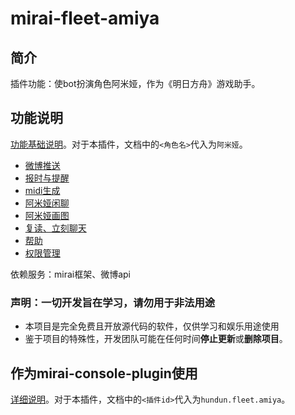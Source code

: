 # mirai-fleet-amiya 

## 简介

插件功能：使bot扮演角色阿米娅，作为《明日方舟》游戏助手。

## 功能说明

[功能基础说明](https://github.com/hundun000/mirai-fleet-framework/blob/main/docs/%E5%8A%9F%E8%83%BD%E5%9F%BA%E7%A1%80%E8%AF%B4%E6%98%8E.md)。对于本插件，文档中的`<角色名>`代入为`阿米娅`。

- [微博推送](https://github.com/hundun000/mirai-fleet-framework/blob/0.6.0c/docs/starter-functions/WeiboFunction.md)
- [报时与提醒](https://github.com/hundun000/mirai-fleet-framework/blob/0.6.0c/docs/starter-functions/ReminderFunction.md)
- [midi生成](./docs/functions/MusicMidiFunction.md)
- [阿米娅闲聊](./docs/functions/AmiyaChatFunction.md)
- [阿米娅画图](./docs/functions/AmiyaImageFunction.md)
- [复读、立刻聊天](https://github.com/hundun000/mirai-fleet-framework/blob/0.6.0c/docs/starter-functions/other.md)
- [帮助](https://github.com/hundun000/mirai-fleet-framework/blob/0.6.0c/docs/starter-functions/CharacterHelpFunction.md)
- [权限管理](https://github.com/hundun000/mirai-fleet-framework/blob/0.6.0c/docs/starter-functions/CharacterAdminHelperFunction.md)

依赖服务：mirai框架、微博api

### 声明：一切开发旨在学习，请勿用于非法用途

- 本项目是完全免费且开放源代码的软件，仅供学习和娱乐用途使用
- 鉴于项目的特殊性，开发团队可能在任何时间**停止更新**或**删除项目**。

## 作为mirai-console-plugin使用

[详细说明](https://github.com/hundun000/mirai-fleet-framework/blob/0.6.0c/docs/%E4%BD%9C%E4%B8%BAmirai-console-plugin%E4%BD%BF%E7%94%A8.md)。对于本插件，文档中的`<插件id>`代入为`hundun.fleet.amiya`。

